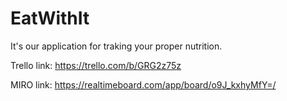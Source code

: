 # EatWithIt

It's our application for traking your proper nutrition.

Trello link:
https://trello.com/b/GRG2z75z

MIRO link:
https://realtimeboard.com/app/board/o9J_kxhyMfY=/
